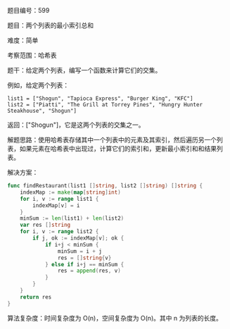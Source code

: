 题目编号：599

题目：两个列表的最小索引总和

难度：简单

考察范围：哈希表

题干：给定两个列表，编写一个函数来计算它们的交集。

例如，给定两个列表：
```
list1 = ["Shogun", "Tapioca Express", "Burger King", "KFC"]
list2 = ["Piatti", "The Grill at Torrey Pines", "Hungry Hunter Steakhouse", "Shogun"]
```
返回：["Shogun"]，它是这两个列表的交集之一。

解题思路：使用哈希表存储其中一个列表中的元素及其索引，然后遍历另一个列表，如果元素在哈希表中出现过，计算它们的索引和，更新最小索引和和结果列表。

解决方案：

```go
func findRestaurant(list1 []string, list2 []string) []string {
    indexMap := make(map[string]int)
    for i, v := range list1 {
        indexMap[v] = i
    }
    minSum := len(list1) + len(list2)
    var res []string
    for i, v := range list2 {
        if j, ok := indexMap[v]; ok {
            if i+j < minSum {
                minSum = i + j
                res = []string{v}
            } else if i+j == minSum {
                res = append(res, v)
            }
        }
    }
    return res
}
```

算法复杂度：时间复杂度为 O(n)，空间复杂度为 O(n)。其中 n 为列表的长度。